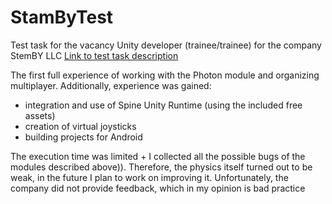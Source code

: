 # StamByTest
Test task for the vacancy Unity developer (trainee/trainee) for the company StemBY LLC
[Link to test task description](https://drive.google.com/file/d/1nZVM9L-sET16cRkuchGRjlg5x_DPLXu4/view?usp=sharing)

The first full experience of working with the Photon module and organizing multiplayer. Additionally, experience was gained: 
- integration and use of Spine Unity Runtime (using the included free assets)
- creation of virtual joysticks
- building projects for Android

The execution time was limited + I collected all the possible bugs of the modules described above)). Therefore, the physics itself turned out to be weak, in the future I plan to work on improving it.
Unfortunately, the company did not provide feedback, which in my opinion is bad practice
